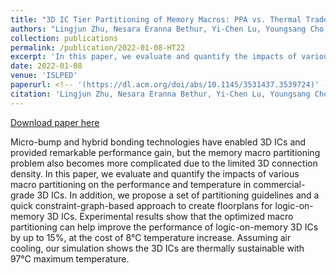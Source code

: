 ```yaml
---
title: "3D IC Tier Partitioning of Memory Macros: PPA vs. Thermal Tradeoffs"
authors: "Lingjun Zhu, Nesara Eranna Bethur, Yi-Chen Lu, Youngsang Cho, Yunhyeok Im, Sung Kyu Lim"
collection: publications
permalink: /publication/2022-01-08-HT22
excerpt: 'In this paper, we evaluate and quantify the impacts of various macro partitioning on the performance and temperature in commercial-grade 3D ICs. In addition, we propose a set of partitioning guidelines and a quick constraint-graph-based approach to create floorplans for logic-on-memory 3D ICs.'
date: 2022-01-08
venue: 'ISLPED'
paperurl: <!-- '(https://dl.acm.org/doi/abs/10.1145/3531437.3539724)' -->
citation: 'Lingjun Zhu, Nesara Eranna Bethur, Yi-Chen Lu, Youngsang Cho, Yunhyeok Im, and Sung Kyu Lim. 2022. 3D IC Tier Partitioning of Memory Macros: PPA vs. Thermal Tradeoffs. In Proceedings of the ACM/IEEE International Symposium on Low Power Electronics and Design (ISLPED '22). Association for Computing Machinery, New York, NY, USA, Article 19, 1–6.
---
```

<!-- This paper is about the number 2. The number 3 is left for future work. -->

[Download paper here](https://doi.org/10.1145/3531437.3539724)


<!-- Recommended citation: Lingjun Zhu, Nesara Eranna Bethur, Yi-Chen Lu, Youngsang Cho, Yunhyeok Im, and Sung Kyu Lim. 2022. 3D IC Tier Partitioning of Memory Macros: PPA vs. Thermal Tradeoffs. In Proceedings of the ACM/IEEE International Symposium on Low Power Electronics and Design (ISLPED '22). Association for Computing Machinery, New York, NY, USA, Article 19, 1–6. -->

Micro-bump and hybrid bonding technologies have enabled 3D ICs and provided remarkable performance gain, but the memory macro partitioning problem also becomes more complicated due to the limited 3D connection density. In this paper, we evaluate and quantify the impacts of various macro partitioning on the performance and temperature in commercial-grade 3D ICs. In addition, we propose a set of partitioning guidelines and a quick constraint-graph-based approach to create floorplans for logic-on-memory 3D ICs. Experimental results show that the optimized macro partitioning can help improve the performance of logic-on-memory 3D ICs by up to 15%, at the cost of 8°C temperature increase. Assuming air cooling, our simulation shows the 3D ICs are thermally sustainable with 97°C maximum temperature.



